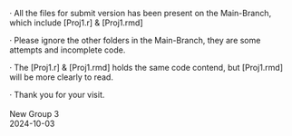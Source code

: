 · All the files for submit version has been present on the Main-Branch, which include [Proj1.r] & [Proj1.rmd]

· Please ignore the other folders in the Main-Branch, they are some attempts and incomplete code.

· The [Proj1.r] & [Proj1.rmd] holds the same code contend, but [Proj1.rmd] will be more clearly to read.

· Thank you for your visit.
        <br>
        <br>
New Group 3       
2024-10-03        
